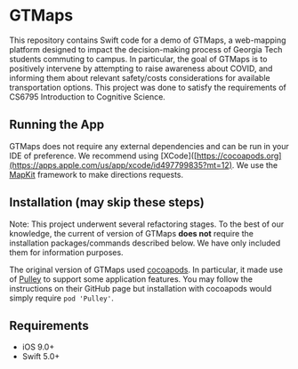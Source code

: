 # GTMaps

This repository contains Swift code for a demo of GTMaps, a web-mapping platform designed to impact the decision-making process of Georgia Tech students commuting to campus. In particular, the goal of GTMaps is to positively intervene by attempting to raise awareness about COVID, and informing them about relevant safety/costs considerations for available transportation options. This project was done to satisfy the requirements of CS6795 Introduction to Cognitive Science.

## Running the App

GTMaps does not require any external dependencies and can be run in your IDE of preference. We recommend using [XCode]([https://cocoapods.org](https://apps.apple.com/us/app/xcode/id497799835?mt=12). We use the [MapKit](https://developer.apple.com/documentation/mapkit/) framework to make directions requests. 

## Installation (may skip these steps)

Note: This project underwent several refactoring stages. To the best of our knowledge, the current of version of GTMaps **does not** require the installation packages/commands described below. We have only included them for information purposes. 

The original version of GTMaps used [cocoapods](https://cocoapods.org). In particular, it made use of [Pulley](https://github.com/52inc/Pulley) to support some application features. You may follow the instructions on their GitHub page but installation with cocoapods would simply require ```pod 'Pulley'```. 

## Requirements

- iOS 9.0+
- Swift 5.0+
